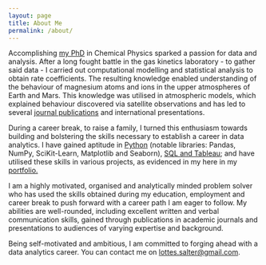 ```yaml
---
layout: page
title: About Me
permalink: /about/
---
```

Accomplishing [my PhD](https://lottesofcode.github.io/Portfolio/PhD/) in Chemical Physics sparked a passion for data and analysis. After a long fought battle in the gas kinetics laboratory - to gather said data -  I carried out computational modelling and statistical analysis to obtain rate coefficients.  The resulting knowledge enabled understanding of the behaviour of magnesium atoms and ions in the upper atmospheres of Earth and Mars. This knowledge was utilised in atmospheric models, which explained behaviour discovered via satellite observations and has led to several [journal publications](https://www.linkedin.com/in/lottes-salter/details/publications/) and international presentations. 

During a career break, to raise a family, I turned this enthusiasm towards building and bolstering the skills necessary to establish a career in data analytics.  I have gained aptitude in [Python](https://lottesofcode.github.io/Portfolio/fastpages/jupyter/2022/06/22/date-a-scientist.html) (notable libraries: Pandas, NumPy, SciKit-Learn, Matplotlib and Seaborn), [SQL and Tableau](https://lottesofcode.github.io/Portfolio/sql/tableau/mssql%20server/excel/2022/08/26/UK-Traffic.html); and have utilised these skills in various projects, as evidenced in my here in my [portfolio.](https://lottesofcode.github.io/Portfolio/)

I am a highly motivated, organised and analytically minded problem solver who has used the skills obtained during my education, employment and career break to push forward with a career path I am eager to follow. My abilities are well-rounded, including excellent written and verbal communication skills, gained through publications in academic journals and presentations to audiences of varying expertise and background.  

Being self-motivated and ambitious, I am committed to forging ahead with a data analytics career. You can contact me on lottes.salter@gmail.com.
